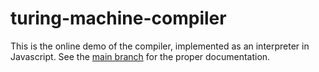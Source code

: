 # turing-machine-compiler

This is the online demo of the compiler, implemented as an interpreter in Javascript.
See the [main branch](https://github.com/linuskmr/turing-machine-compiler) for the proper documentation.
